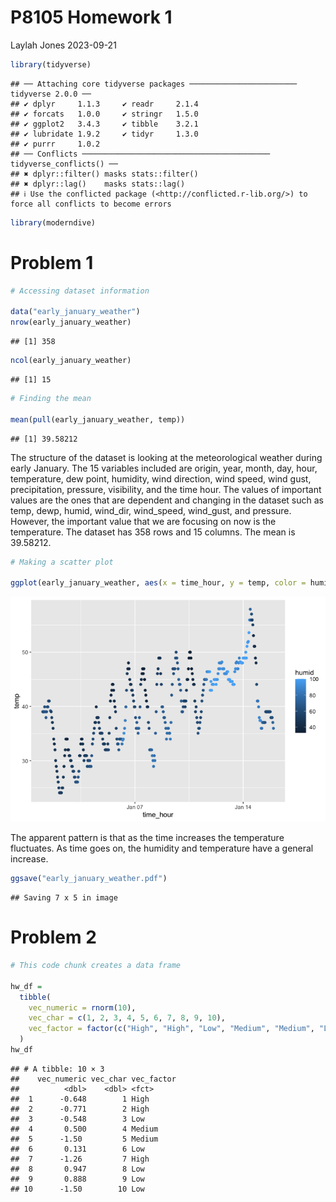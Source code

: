 P8105 Homework 1
================
Laylah Jones
2023-09-21

``` r
library(tidyverse)
```

    ## ── Attaching core tidyverse packages ──────────────────────── tidyverse 2.0.0 ──
    ## ✔ dplyr     1.1.3     ✔ readr     2.1.4
    ## ✔ forcats   1.0.0     ✔ stringr   1.5.0
    ## ✔ ggplot2   3.4.3     ✔ tibble    3.2.1
    ## ✔ lubridate 1.9.2     ✔ tidyr     1.3.0
    ## ✔ purrr     1.0.2     
    ## ── Conflicts ────────────────────────────────────────── tidyverse_conflicts() ──
    ## ✖ dplyr::filter() masks stats::filter()
    ## ✖ dplyr::lag()    masks stats::lag()
    ## ℹ Use the conflicted package (<http://conflicted.r-lib.org/>) to force all conflicts to become errors

``` r
library(moderndive)
```

# Problem 1

``` r
# Accessing dataset information

data("early_january_weather")
nrow(early_january_weather)
```

    ## [1] 358

``` r
ncol(early_january_weather)
```

    ## [1] 15

``` r
# Finding the mean

mean(pull(early_january_weather, temp))
```

    ## [1] 39.58212

The structure of the dataset is looking at the meteorological weather
during early January. The 15 variables included are origin, year, month,
day, hour, temperature, dew point, humidity, wind direction, wind speed,
wind gust, precipitation, pressure, visibility, and the time hour. The
values of important values are the ones that are dependent and changing
in the dataset such as temp, dewp, humid, wind_dir, wind_speed,
wind_gust, and pressure. However, the important value that we are
focusing on now is the temperature. The dataset has 358 rows and 15
columns. The mean is 39.58212.

``` r
# Making a scatter plot

ggplot(early_january_weather, aes(x = time_hour, y = temp, color = humid)) + geom_point()
```

![](P8105-Homework-1_files/figure-gfm/unnamed-chunk-4-1.png)<!-- -->

The apparent pattern is that as the time increases the temperature
fluctuates. As time goes on, the humidity and temperature have a general
increase.

``` r
ggsave("early_january_weather.pdf")
```

    ## Saving 7 x 5 in image

# Problem 2

``` r
# This code chunk creates a data frame 

hw_df = 
  tibble(
    vec_numeric = rnorm(10),
    vec_char = c(1, 2, 3, 4, 5, 6, 7, 8, 9, 10),
    vec_factor = factor(c("High", "High", "Low", "Medium", "Medium", "Low", "High", "Low", "Low", "Low"))
  )
hw_df
```

    ## # A tibble: 10 × 3
    ##    vec_numeric vec_char vec_factor
    ##          <dbl>    <dbl> <fct>     
    ##  1      -0.648        1 High      
    ##  2      -0.771        2 High      
    ##  3      -0.548        3 Low       
    ##  4       0.500        4 Medium    
    ##  5      -1.50         5 Medium    
    ##  6       0.131        6 Low       
    ##  7      -1.26         7 High      
    ##  8       0.947        8 Low       
    ##  9       0.888        9 Low       
    ## 10      -1.50        10 Low
